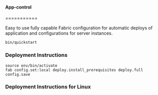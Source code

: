 #### App-control
===========

Easy to use fully capable Fabric configuration for automatic deploys of application and configurations for server instances.

    
    bin/quickstart

### Deployment Instructions

    source env/bin/activate
    fab config.set:local deploy.install_prerequisites deploy.full config.save

### Deployment Instructions for Linux
